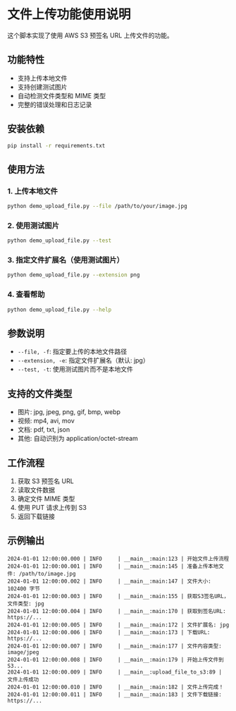 # 文件上传功能使用说明

这个脚本实现了使用 AWS S3 预签名 URL 上传文件的功能。

## 功能特性

- 支持上传本地文件
- 支持创建测试图片
- 自动检测文件类型和 MIME 类型
- 完整的错误处理和日志记录

## 安装依赖

```bash
pip install -r requirements.txt
```

## 使用方法

### 1. 上传本地文件

```bash
python demo_upload_file.py --file /path/to/your/image.jpg
```

### 2. 使用测试图片

```bash
python demo_upload_file.py --test
```

### 3. 指定文件扩展名（使用测试图片）

```bash
python demo_upload_file.py --extension png
```

### 4. 查看帮助

```bash
python demo_upload_file.py --help
```

## 参数说明

- `--file, -f`: 指定要上传的本地文件路径
- `--extension, -e`: 指定文件扩展名（默认: jpg）
- `--test, -t`: 使用测试图片而不是本地文件

## 支持的文件类型

- 图片: jpg, jpeg, png, gif, bmp, webp
- 视频: mp4, avi, mov
- 文档: pdf, txt, json
- 其他: 自动识别为 application/octet-stream

## 工作流程

1. 获取 S3 预签名 URL
2. 读取文件数据
3. 确定文件 MIME 类型
4. 使用 PUT 请求上传到 S3
5. 返回下载链接

## 示例输出

```
2024-01-01 12:00:00.000 | INFO     | __main__:main:123 | 开始文件上传流程
2024-01-01 12:00:00.001 | INFO     | __main__:main:145 | 准备上传本地文件: /path/to/image.jpg
2024-01-01 12:00:00.002 | INFO     | __main__:main:147 | 文件大小: 102400 字节
2024-01-01 12:00:00.003 | INFO     | __main__:main:155 | 获取S3签名URL，文件类型: jpg
2024-01-01 12:00:00.004 | INFO     | __main__:main:170 | 获取到签名URL: https://...
2024-01-01 12:00:00.005 | INFO     | __main__:main:172 | 文件扩展名: jpg
2024-01-01 12:00:00.006 | INFO     | __main__:main:173 | 下载URL: https://...
2024-01-01 12:00:00.007 | INFO     | __main__:main:177 | 文件内容类型: image/jpeg
2024-01-01 12:00:00.008 | INFO     | __main__:main:179 | 开始上传文件到S3...
2024-01-01 12:00:00.009 | INFO     | __main__:upload_file_to_s3:89 | 文件上传成功
2024-01-01 12:00:00.010 | INFO     | __main__:main:182 | 文件上传完成！
2024-01-01 12:00:00.011 | INFO     | __main__:main:183 | 文件下载链接: https://...
```
